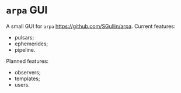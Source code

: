 # `arpa` GUI
A small GUI for `arpa` <https://github.com/SGullin/arpa>.
Current features:
 - pulsars;
 - ephemerides;
 - pipeline.

Planned features:
 - observers;
 - templates;
 - users.
